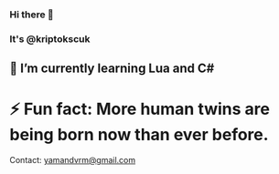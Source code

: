 ### Hi there 👋 
### It's @kriptokscuk


## 🌱 I’m currently learning Lua and C#


# ⚡ Fun fact: More human twins are being born now than ever before.

Contact: yamandvrm@gmail.com
